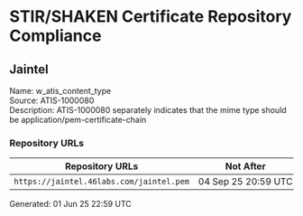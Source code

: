 # STIR/SHAKEN Certificate Repository Compliance

## Jaintel

Name: w_atis_content_type\
Source: ATIS-1000080\
Description: ATIS-1000080 separately indicates that the mime type should be application/pem-certificate-chain
### Repository URLs

| Repository URLs | Not After |  Problems | Link |
|-----------------|-----------|-----------|------|
| `https://jaintel.46labs.com/jaintel.pem` | 04&#160;Sep&#160;25&#160;20:59&#160;UTC | true | [view](../../REPOS/4a5d811bed37cc06842e08df67f0ee66da30a996/README.md) |


Generated: 01 Jun 25 22:59 UTC